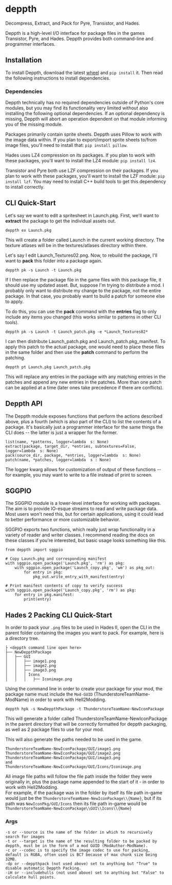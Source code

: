 ﻿# deppth
Decompress, Extract, and Pack for Pyre, Transistor, and Hades.

Deppth is a high-level I/O interface for package files in the games Transistor, Pyre, and Hades. Deppth provides both command-line and programmer interfaces.

## Installation

To install Deppth, download the latest [wheel](https://github.com/SGG-Modding/deppth/releases) and `pip install` it. Then read the following instructions to install dependencies.

### Dependencies

Deppth technically has no required dependencies outside of Python's core modules, but you may find its functionality very limited without also installing the following optional dependencies. If an optional dependency is missing, Deppth will abort an operation dependent on that module informing you of the missing module.

Packages primarily contain sprite sheets. Deppth uses Pillow to work with the image data within. If you plan to export/import sprite sheets to/from image files, you'll need to install that: `pip install pillow`.

Hades uses LZ4 compression on its packages. If you plan to work with these packages, you'll want to install the LZ4 module: `pip install lz4`.

Transistor and Pyre both use LZF compression on their packages. If you plan to work with these packages, you'll want to install the LZF module: `pip install lzf`. You may need to install C++ build tools to get this dependency to install correctly.

## CLI Quick-Start

Let's say we want to edit a spritesheet in Launch.pkg. First, we'll want to **extract** the package to get the individual assets out.

    deppth ex Launch.pkg

This will create a folder called Launch in the current working directory. The texture atlases will be in the textures/atlases directory within there.

Let's say I edit Launch_Textures02.png. Now, to rebuild the package, I'll want to **pack** this folder into a package again.

    deppth pk -s Launch -t Launch.pkg

If I then replace the package file in the game files with this package file, it should use my updated asset. But, suppose I'm trying to distribute a mod. I probably only want to distribute my change to the package, not the entire package. In that case, you probably want to build a patch for someone else to apply.

To do this, you can use the **pack** command with the **entries** flag to only include any items you changed (this works similar to patterns in other CLI tools).

    deppth pk -s Launch -t Launch_patch.pkg -e *Launch_Textures02*

I can then distribute Launch_patch.pkg and Launch_patch.pkg_manifest. To apply this patch to the actual package, one would need to place these files in the same folder and then use the **patch** command to perform the patching. 

    deppth pt Launch.pkg Launch_patch.pkg

This will replace any entries in the package with any matching entries in the patches and append any new entries in the patches. More than one patch can be applied at a time (later ones take precedence if there are conflicts).

## Deppth API

The Deppth module exposes functions that perform the actions described above, plus a fourth (which is also part of the CLI) to list the contents of a package. It's basically just a programmer interface for the same things the CLI does -- the latter is just a wrapper for the former.

    list(name, *patterns, logger=lambda  s: None)
    extract(package, target_dir, *entries, subtextures=False, logger=lambda  s: None)
    pack(source_dir, package, *entries, logger=lambda  s: None)
    patch(name, *patches, logger=lambda  s : None)

The logger kwarg allows for customization of output of these functions -- for example, you may want to write to a file instead of print to screen.

## SGGPIO

The SGGPIO module is a lower-level interface for working with packages. The aim is to provide IO-esque streams to read and write package data. Most users won't need this, but for certain applications, using it could lead to better performance or more customizable behavior.

SGGPIO exports two functions, which really just wrap functionality in a variety of reader and writer classes. I recommend reading the docs on these classes if you're interested, but basic usage looks something like this.

    from deppth import sggpio

    # Copy Launch.pkg and corresponding manifest
    with sggpio.open_package('Launch.pkg', 'rm') as pkg:
	    with sggpio.open_package('Launch_copy.pkg', 'wm') as pkg_out:
		    for entry in pkg:
			    pkg_out.write_entry_with_manifest(entry)
	
	# Print manifest contents of copy to verify success
	with sggpio.open_package('Launch_copy.pkg', 'rm') as pkg:
		for entry in pkg.manifest:
			print(entry)

## Hades 2 Packing CLI Quick-Start

In order to pack your `.png` files to be used in Hades II, open the CLI in the parent folder containing the images you want to pack.
For example, here is a directory tree.

```
├ <deppth command line open here> 
├── NewDeppthPackage
│   ├── GUI
│   │   ├── image1.png
│   │   ├── image2.png
│   │   ├── image3.png
│   │   │ Icons
│   │   │   ├── Iconimage.png
```

Using the command line in order to create your package for your mod, the package name must include the ``Mod-GUID`` (ThunderstoreTeamName-ModName) in order to work with Hell2Modding.

    deppth hpk -s NewDeppthPackage -t ThunderstoreTeamName-NewIconPackage

This will generate a folder called ThunderstoreTeamName-NewIconPackage in the parent directory that will be correctly formatted for deppth packaging, as well as 2 package files to use for your mod.

This will also generate the paths needed to be used in the game.

```
ThunderstoreTeamName-NewIconPackage/GUI/image1.png
ThunderstoreTeamName-NewIconPackage/GUI/image2.png
ThunderstoreTeamName-NewIconPackage/GUI/image3.png
and
ThunderstoreTeamName-NewIconPackage/GUI/Icons/Iconimage.png
```

All image file paths will follow the file path inside the folder they were originally in, plus the package name appended to the start of it - in order to work with Hell2Modding.\
For example, if the package was in the folder by itself its file path in-game would just be the ``ThunderstoreTeamName-NewIconPackage\\{Name}``, but if its path was `NewIconPkg/GUI/Icons` then its file path in-game would be `ThunderstoreTeamName-NewIconPackage\\GUI\\Icons\\{Name}`

### Args

    -s or --source is the name of the folder in which to recursively search for images
    -t or --target is the name of the resulting folder to be packed by deppth, must be in the form of a mod GUID (ModAuthor-ModName).
    -c or --codec is to specify the image codec to use for packing, default is RGBA, often used is BC7 because of max chunk size being 32MB.
    -dp or --deppthpack (not used above) set to anything but "True" to disable automatic Deppth Packing.
    -iH or --includehulls (not used above) set to anything but "False" to calculate hull points.